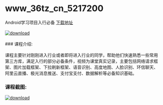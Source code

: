 # www_36tz_cn_5217200
Android学习项目入行必备
[下载地址](http://www.36tz.cn/article/5217200 "下载地址")
<br/></br>[![download](http://36tz.cn/muke_img/2020_12_1-120-300x163.png "下载地址")](http://www.36tz.cn/article/5217200 "下载地址")
<br/></br>### 课程介绍:<br/></br>课程主要针对刚刚进入行业或者即将进入行业的同学，帮助他们快速熟悉一些常用第三方库，满足入行的部分必备条件，视频为课堂真实记录，主要包括网络请求框架、图片加载框架、下拉刷新框架、语音识别、高度地图、人脸识别、环信聊天、阿里云直播、极光消息推送、支付宝支付、数据解析等必备知识基础。

### 课程截图:
[![download](http://36tz.cn/muke_img/2020_12_2-110.png "下载地址")](http://www.36tz.cn/article/5217200 "下载地址")
